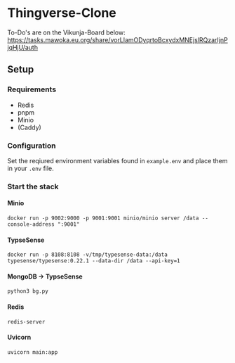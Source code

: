 # Thingverse-Clone


To-Do's are on the Vikunja-Board below:
https://tasks.mawoka.eu.org/share/vorLlamODyqrtoBcxydxMNEjslRQzarIjnPjqHjU/auth
## Setup
### Requirements
- Redis
- pnpm
- Minio
- (Caddy)

### Configuration
Set the reqiured environment variables found in `example.env` and place them in your `.env` file.

### Start the stack

#### Minio
`docker run -p 9002:9000 -p 9001:9001 minio/minio server /data --console-address ":9001"`
#### TypseSense
`docker run -p 8108:8108 -v/tmp/typesense-data:/data typesense/typesense:0.22.1 --data-dir /data --api-key=1`
#### MongoDB -> TypseSense
`python3 bg.py`
#### Redis
`redis-server`
#### Uvicorn
`uvicorn main:app`

